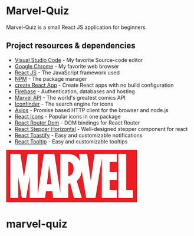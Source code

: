# Marvel-Quiz

Marvel-Quiz is a small React JS application for beginners.
## Project resources & dependencies

* [Visual Studio Code](https://code.visualstudio.com/) - My favorite Source-code editor
* [Google Chrome](https://www.google.com/chrome/) - My favorite web browser
* [React JS](https://fr.reactjs.org/docs/getting-started.html) - The JavaScript framework used
* [NPM](https://www.npmjs.com/) - The package manager
* [create React App](https://github.com/facebook/create-react-app) - Create React apps with no build configuration
* [Firebase](https://firebase.google.com/docs) - Authentication, databases and hosting
* [Marvel API](https://developer.marvel.com/) - The world's greatest comics API
* [Iconfinder](https://www.iconfinder.com/) - The search engine for icons
* [Axios](https://www.npmjs.com/package/axios) - Promise based HTTP client for the browser and node.js
* [React Icons](https://www.npmjs.com/package/react-icons) - Popular icons in one package
* [React Router Dom](https://www.npmjs.com/package/react-router-dom) - DOM bindings for React Router
* [React Stepper Horizontal](https://www.npmjs.com/package/stepper-horizontal) - Well-designed stepper component for react
* [React Toastify](https://www.npmjs.com/package/stepper-horizontal) - Easy and customizable notifications
* [React Tooltip](https://www.npmjs.com/package/react-tooltip) - Easy and customizable tooltips

![Mon image](marvel-text.png)

# marvel-quiz
